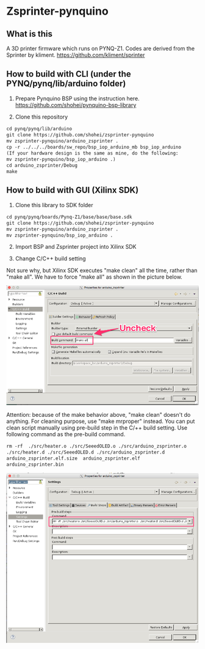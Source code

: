 # Zsprinter-pynquino

## What is this
A 3D printer firmware which runs on PYNQ-Z1. Codes are derived from the Sprinter by kliment. https://github.com/kliment/sprinter

## How to build with CLI (under the PYNQ/pynq/lib/arduino folder)
1. Prepare Pynquino BSP using the instruction here.
https://github.com/shohei/pynquino-bsp-library

2. Clone this repository
```
cd pynq/pynq/lib/arduino
git clone https://github.com/shohei/zsprinter-pynquino
mv zsprinter-pynquino/arduino_zsprinter .
cp -r ../../../boards/sw_repo/bsp_iop_arduino_mb bsp_iop_arduino
(If your hardware design is the same as mine, do the following: 
mv zsprinter-pynquino/bsp_iop_arduino .)
cd arduino_zsprinter/Debug
make
```

##  How to build with GUI (Xilinx SDK)
1. Clone this library to SDK folder
```
cd pynq/pynq/boards/Pynq-Z1/base/base/base.sdk
git clone https://github.com/shohei/zsprinter-pynquino
mv zsprinter-pynquino/arduino_zsprinter .
mv zsprinter-pynquino/bsp_iop_arduino .
```
2. Import BSP and Zsprinter project into Xilinx SDK

3. Change C/C++ build setting

Not sure why, but Xilinx SDK executes "make clean" all the time, rather than "make all".
We have to force "make all" as shown in the picture below.

![setting](setting.png)

Attention: because of the make behavior above, "make clean" doesn't do anything. For cleaning purpose, use "make mrproper" instead.
You can put clean script manually using pre-build step in the C/++ build setting.
Use following command as the pre-build command.
```
rm -rf  ./src/heater.o ./src/SeeedOLED.o ./src/arduino_zsprinter.o  ./src/heater.d ./src/SeeedOLED.d ./src/arduino_zsprinter.d  arduino_zsprinter.elf.size  arduino_zsprinter.elf arduino_zsprinter.bin
```
![setting2](setting2.png)


